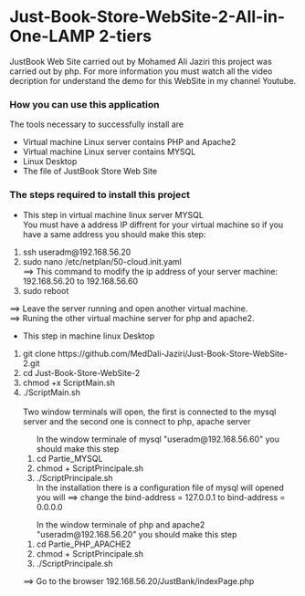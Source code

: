 # Just-Book-Store-WebSite-2-All-in-One-LAMP 2-tiers

JustBook Web Site carried out by Mohamed Ali Jaziri this project was carried out by php. For more information you must watch all the video decription for understand the demo for this WebSite in my channel Youtube.

<h3>How you can use this application</h3>
The tools necessary to successfully install are
<ul>
  <li>Virtual machine Linux server contains PHP and Apache2</li>
  <li>Virtual machine Linux server contains MYSQL</li>
  <li>Linux Desktop </li>
  <li>The file of JustBook Store Web Site</li>
 </ul>
<h3>The steps required to install this project</h3>

 * This step in virtual machine linux server MYSQL<br>
    You must have a address IP diffrent for your virtual machine so if you have a same address you should make this step:
<ol>
  <li>ssh useradm@192.168.56.20</li>
  <li>sudo nano /etc/netplan/50-cloud.init.yaml <br>
    ==> This command to modify the ip address of your server machine:
        192.168.56.20 to 192.168.56.60
  </li>
  <li>sudo reboot</li>
</ol>
==> Leave the server running and open another virtual machine.<br>
==> Runing the other virtual machine server for php and apache2.  

 * This step in machine linux Desktop<br>
<ol>
  <li>git clone https://github.com/MedDali-Jaziri/Just-Book-Store-WebSite-2.git</li>
  <li>cd Just-Book-Store-WebSite-2</li>
  <li>chmod +x ScriptMain.sh</li>
  <li>  ./ScriptMain.sh</li><br>
  Two window terminals will open, the first is connected to the mysql server and the second one is connect to php, apache server
  <ol>
    In the window terminale of mysql "useradm@192.168.56.60" you should make this step
    <li>cd Partie_MYSQL</li>
    <li>chmod + ScriptPrincipale.sh</li>
    <li>  ./ScriptPrincipale.sh</li>
      In the installation there is a configuration file of mysql will opened you will 
        ==> change the bind-address = 127.0.0.1 to bind-address = 0.0.0.0
  </ol>
  
  <ol>
    In the window terminale of php and apache2 "useradm@192.168.56.20" you should make this step
    <li>cd Partie_PHP_APACHE2</li>
    <li>chmod + ScriptPrincipale.sh</li>
    <li>  ./ScriptPrincipale.sh</li>
  </ol>
  
==>  Go to the browser 192.168.56.20/JustBank/indexPage.php
